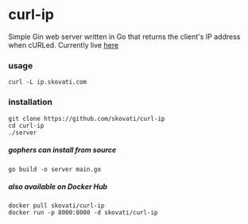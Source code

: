 # curl-ip
Simple Gin web server written in Go that returns the client's IP address when cURLed. Currently live [here](https://ip.skovati.com)
### usage
```
curl -L ip.skovati.com
```
### installation
```
git clone https://github.com/skovati/curl-ip
cd curl-ip
./server
```
##### gophers can install from source
```
go build -o server main.go
```
##### also available on Docker Hub
```
docker pull skovati/curl-ip
docker run -p 8000:8000 -d skovati/curl-ip
```
